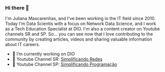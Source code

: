 ### Hi there 👋

I'm Juliana Mascarenhas, and I've been working in the IT field since 2010. Today I'm Data Scientis with a focus on Network Data Science, and I work as a Tech Education Specialist at DIO. I'm also a content creator on Youtube channels SR and SP. So... you can see now that I love contributing to the community by creating articles, videos and sharing valuable information about IT careers.


- 🔭 I’m currently working on DIO
- 📢 Youtube Channel SR: <a href="https://www.youtube.com/c/SimplificandoRedes" target="">Simplificando Redes</a>
- 📢 Youtube Channel SP: <a href="https://www.youtube.com/c/SimplificandoProgramacao" target="">Simplificando Programação</a>

<!--
[![Top Langs](https://github-readme-stats.vercel.app/api/top-langs/?username=julianazanelatto)](https://github.com/anuraghazra/github-readme-stats)
 -->
 
 
<!--
**julianazanelatto/julianazanelatto** is a ✨ _special_ ✨ repository because its `README.md` (this file) appears on your GitHub profile.

Here are some ideas to get you started:

- 🔭 I’m currently working on ...
- 🌱 I’m currently learning ...
- 👯 I’m looking to collaborate on ...
- 🤔 I’m looking for help with ...
- 💬 Ask me about ...
- 📫 How to reach me: ...
- 😄 Pronouns: ...
- ⚡ Fun fact: ...
-->
